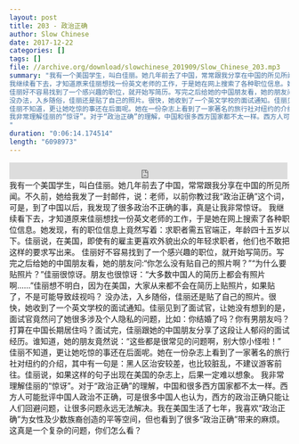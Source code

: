 ```yaml
---
layout: post
title: 203 - 政治正确
author: Slow Chinese
date: 2017-12-22
categories: []
tags: []
file: //archive.org/download/slowchinese_201909/Slow_Chinese_203.mp3
summary: "我有一个美国学生，叫白佳丽。她几年前去了中国，常常跟我分享在中国的所见所闻。不久前，她给我发了一封邮件，说：老师，以前你教过我“政治正确”这个词，可是，到了中国以后，我发现了很多政治不正确的事，真是让我非常惊讶。
我继续看下去，才知道原来佳丽想找一份英文老师的工作，于是她在网上搜索了各种职位信息。她发现，有的职位信息上竟然写着：求职者需五官端正，年龄四十五岁以下。佳丽说，在美国，即使有的雇主更喜欢外貌出众的年轻求职者，他们也不敢把这样的要求写出来。
佳丽好不容易找到了一个感兴趣的职位，就开始写简历。写完之后给她的中国朋友看，她的朋友问:“你怎么没有贴自己的照片啊？”“为什么要贴照片？”佳丽很惊讶。朋友也很惊讶：“大多数中国人的简历上都会有照片啊……”佳丽想不明白，因为在美国，大家从来都不会在简历上贴照片，如果贴了，不是可能导致歧视吗？
没办法，入乡随俗，佳丽还是贴了自己的照片。很快，她收到了一个英文学校的面试通知。佳丽见到了面试官，让她没有想到的是，面试官竟然问了她很多涉及个人隐私的问题，比如：你结婚了吗？你有男朋友吗？打算在中国长期居住吗？面试完，佳丽跟她的中国朋友分享了这段让人郁闷的面试经历。谁知道，她的朋友竟然说：“这些都是很常见的问题啊，别大惊小怪啦！”
佳丽不知道，更让她吃惊的事还在后面呢。她在一份杂志上看到了一家著名的旅行社对纽约的介绍，其中有一句是：黑人区治安较差，也比较脏乱，不建议游客前往。佳丽说，如果这样的句子出现在美国的杂志上，后果一定难以想象。
我非常理解佳丽的“惊讶”。对于“政治正确”的理解，中国和很多西方国家都不太一样。西方人可能批评中国人政治不正确，可是很多中国人也认为，西方的政治正确只能让人们回避问题，让很多问题永远无法解决。我在美国生活了七年，我喜欢“政治正确”为女性及少数族裔创造的平等空间，但也看到了很多“政治正确”带来的麻烦。这真是一个复杂的问题，你们怎么看？
"
duration: "0:06:14.174514"
length: "6098973"
---
```


<iframe src="https://archive.org/embed/slowchinese_201909/Slow_Chinese_203.mp3" width="500" height="30" frameborder="0" webkitallowfullscreen="true" mozallowfullscreen="true" allowfullscreen></iframe>
我有一个美国学生，叫白佳丽。她几年前去了中国，常常跟我分享在中国的所见所闻。不久前，她给我发了一封邮件，说：老师，以前你教过我“政治正确”这个词，可是，到了中国以后，我发现了很多政治不正确的事，真是让我非常惊讶。
我继续看下去，才知道原来佳丽想找一份英文老师的工作，于是她在网上搜索了各种职位信息。她发现，有的职位信息上竟然写着：求职者需五官端正，年龄四十五岁以下。佳丽说，在美国，即使有的雇主更喜欢外貌出众的年轻求职者，他们也不敢把这样的要求写出来。
佳丽好不容易找到了一个感兴趣的职位，就开始写简历。写完之后给她的中国朋友看，她的朋友问:“你怎么没有贴自己的照片啊？”“为什么要贴照片？”佳丽很惊讶。朋友也很惊讶：“大多数中国人的简历上都会有照片啊……”佳丽想不明白，因为在美国，大家从来都不会在简历上贴照片，如果贴了，不是可能导致歧视吗？
没办法，入乡随俗，佳丽还是贴了自己的照片。很快，她收到了一个英文学校的面试通知。佳丽见到了面试官，让她没有想到的是，面试官竟然问了她很多涉及个人隐私的问题，比如：你结婚了吗？你有男朋友吗？打算在中国长期居住吗？面试完，佳丽跟她的中国朋友分享了这段让人郁闷的面试经历。谁知道，她的朋友竟然说：“这些都是很常见的问题啊，别大惊小怪啦！”
佳丽不知道，更让她吃惊的事还在后面呢。她在一份杂志上看到了一家著名的旅行社对纽约的介绍，其中有一句是：黑人区治安较差，也比较脏乱，不建议游客前往。佳丽说，如果这样的句子出现在美国的杂志上，后果一定难以想象。
我非常理解佳丽的“惊讶”。对于“政治正确”的理解，中国和很多西方国家都不太一样。西方人可能批评中国人政治不正确，可是很多中国人也认为，西方的政治正确只能让人们回避问题，让很多问题永远无法解决。我在美国生活了七年，我喜欢“政治正确”为女性及少数族裔创造的平等空间，但也看到了很多“政治正确”带来的麻烦。这真是一个复杂的问题，你们怎么看？
